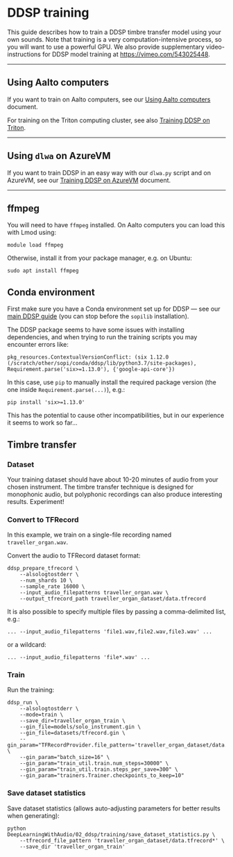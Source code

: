 # DDSP training

This guide describes how to train a DDSP timbre transfer model using your own sounds. Note that training is a very computation-intensive process, so you will want to use a powerful GPU. We also provide supplementary video-instructions for DDSP model training at https://vimeo.com/543025448.

----

## Using Aalto computers

If you want to train on Aalto computers, see our [Using Aalto computers](../using-aalto-computers.md) document.

For training on the Triton computing cluster, see also [Training DDSP on Triton](triton/README.md).

----
## Using `dlwa` on AzureVM

If you want to train DDSP in an easy way with our `dlwa.py` script and on AzureVM, see our [Training DDSP on AzureVM](./azure_training.md) document.

----

## ffmpeg

You will need to have `ffmpeg` installed. On Aalto computers you can load this with Lmod using:

```
module load ffmpeg
```

Otherwise, install it from your package manager, e.g. on Ubuntu:

```
sudo apt install ffmpeg
```

## Conda environment

First make sure you have a Conda environment set up for DDSP — see our [main DDSP guide](README.md) (you can stop before the `sopilib` installation).

The DDSP package seems to have some issues with installing dependencies, and when trying to run the training scripts you may encounter errors like:

```
pkg_resources.ContextualVersionConflict: (six 1.12.0 (/scratch/other/sopi/conda/ddsp/lib/python3.7/site-packages), Requirement.parse('six>=1.13.0'), {'google-api-core'})
```

In this case, use `pip` to manually install the required package version (the one inside `Requirement.parse(...)`), e.g.:

```
pip install 'six>=1.13.0'
```

This has the potential to cause other incompatibilities, but in our experience it seems to work so far...

## Timbre transfer

### Dataset

Your training dataset should have about 10-20 minutes of audio from your chosen instrument. The timbre transfer technique is designed for monophonic audio, but polyphonic recordings can also produce interesting results. Experiment!

### Convert to TFRecord

In this example, we train on a single-file recording named `traveller_organ.wav`. 

Convert the audio to TFRecord dataset format:

```
ddsp_prepare_tfrecord \
    --alsologtostderr \
    --num_shards 10 \
    --sample_rate 16000 \
    --input_audio_filepatterns traveller_organ.wav \
    --output_tfrecord_path traveller_organ_dataset/data.tfrecord
```

It is also possible to specify multiple files by passing a comma-delimited list, e.g.:

```
... --input_audio_filepatterns 'file1.wav,file2.wav,file3.wav' ...
```

or a wildcard:

```
... --input_audio_filepatterns 'file*.wav' ...
```

### Train

Run the training:

```
ddsp_run \
    --alsologtostderr \
    --mode=train \
    --save_dir=traveller_organ_train \
    --gin_file=models/solo_instrument.gin \
    --gin_file=datasets/tfrecord.gin \
    --gin_param="TFRecordProvider.file_pattern='traveller_organ_dataset/data.tfrecord*'" \
    --gin_param="batch_size=16" \
    --gin_param="train_util.train.num_steps=30000" \
    --gin_param="train_util.train.steps_per_save=300" \
    --gin_param="trainers.Trainer.checkpoints_to_keep=10"
```

### Save dataset statistics

Save dataset statistics (allows auto-adjusting parameters for better results when generating):

```
python DeepLearningWithAudio/02_ddsp/training/save_dataset_statistics.py \
    --tfrecord_file_pattern 'traveller_organ_dataset/data.tfrecord*' \
    --save_dir 'traveller_organ_train'
```